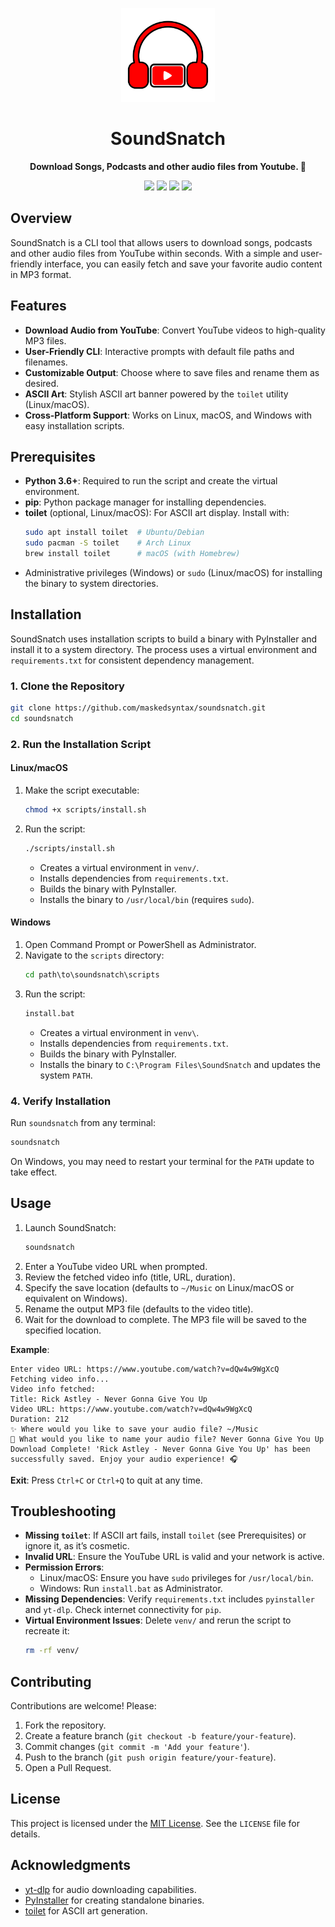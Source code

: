 <p align="center">
  <img src="assets/soundsnatch.svg" alt="SoundSnatch Logo" width="150" />
</p>

<h1 align="center">SoundSnatch</h1>

<p align="center">
  <b> Download Songs, Podcasts and other audio files from Youtube. 🎵 </b>
</p>

<p align="center">
  <img src="https://img.shields.io/badge/Platform-Linux-blue" />
  <img src="https://img.shields.io/badge/Built_with-Python-blueviolet" />
  <img src="https://img.shields.io/badge/UI-CLI-8bc34a" />
  <img src="https://img.shields.io/badge/License-MIT-blue.svg" />
</p>

## Overview

SoundSnatch is a CLI tool that allows users to download songs, podcasts and other audio files from YouTube within seconds. With a simple and user-friendly interface, you can easily fetch and save your favorite audio content in MP3 format.

## Features

- **Download Audio from YouTube**: Convert YouTube videos to high-quality MP3 files.
- **User-Friendly CLI**: Interactive prompts with default file paths and filenames.
- **Customizable Output**: Choose where to save files and rename them as desired.
- **ASCII Art**: Stylish ASCII art banner powered by the `toilet` utility (Linux/macOS).
- **Cross-Platform Support**: Works on Linux, macOS, and Windows with easy installation scripts.

## Prerequisites

- **Python 3.6+**: Required to run the script and create the virtual environment.
- **pip**: Python package manager for installing dependencies.
- **toilet** (optional, Linux/macOS): For ASCII art display. Install with:
  ```bash
  sudo apt install toilet  # Ubuntu/Debian
  sudo pacman -S toilet    # Arch Linux
  brew install toilet      # macOS (with Homebrew)
  ```
- Administrative privileges (Windows) or `sudo` (Linux/macOS) for installing the binary to system directories.

## Installation

SoundSnatch uses installation scripts to build a binary with PyInstaller and install it to a system directory. The process uses a virtual environment and `requirements.txt` for consistent dependency management.

### 1. Clone the Repository

```bash
git clone https://github.com/maskedsyntax/soundsnatch.git
cd soundsnatch
```

### 2. Run the Installation Script

#### Linux/macOS

1. Make the script executable:
   ```bash
   chmod +x scripts/install.sh
   ```
2. Run the script:
   ```bash
   ./scripts/install.sh
   ```
   - Creates a virtual environment in `venv/`.
   - Installs dependencies from `requirements.txt`.
   - Builds the binary with PyInstaller.
   - Installs the binary to `/usr/local/bin` (requires `sudo`).

#### Windows

1. Open Command Prompt or PowerShell as Administrator.
2. Navigate to the `scripts` directory:
   ```cmd
   cd path\to\soundsnatch\scripts
   ```
3. Run the script:
   ```cmd
   install.bat
   ```
   - Creates a virtual environment in `venv\`.
   - Installs dependencies from `requirements.txt`.
   - Builds the binary with PyInstaller.
   - Installs the binary to `C:\Program Files\SoundSnatch` and updates the system `PATH`.

### 4. Verify Installation

Run `soundsnatch` from any terminal:

```bash
soundsnatch
```

On Windows, you may need to restart your terminal for the `PATH` update to take effect.

## Usage

1. Launch SoundSnatch:
   ```bash
   soundsnatch
   ```
2. Enter a YouTube video URL when prompted.
3. Review the fetched video info (title, URL, duration).
4. Specify the save location (defaults to `~/Music` on Linux/macOS or equivalent on Windows).
5. Rename the output MP3 file (defaults to the video title).
6. Wait for the download to complete. The MP3 file will be saved to the specified location.

**Example**:

```
Enter video URL: https://www.youtube.com/watch?v=dQw4w9WgXcQ
Fetching video info...
Video info fetched:
Title: Rick Astley - Never Gonna Give You Up
Video URL: https://www.youtube.com/watch?v=dQw4w9WgXcQ
Duration: 212
✨ Where would you like to save your audio file? ~/Music
📝 What would you like to name your audio file? Never Gonna Give You Up
Download Complete! 'Rick Astley - Never Gonna Give You Up' has been successfully saved. Enjoy your audio experience! 🎧
```

**Exit**: Press `Ctrl+C` or `Ctrl+Q` to quit at any time.

## Troubleshooting

- **Missing `toilet`**: If ASCII art fails, install `toilet` (see Prerequisites) or ignore it, as it’s cosmetic.
- **Invalid URL**: Ensure the YouTube URL is valid and your network is active.
- **Permission Errors**:
  - Linux/macOS: Ensure you have `sudo` privileges for `/usr/local/bin`.
  - Windows: Run `install.bat` as Administrator.
- **Missing Dependencies**: Verify `requirements.txt` includes `pyinstaller` and `yt-dlp`. Check internet connectivity for `pip`.
- **Virtual Environment Issues**: Delete `venv/` and rerun the script to recreate it:
  ```bash
  rm -rf venv/
  ```

## Contributing

Contributions are welcome! Please:

1. Fork the repository.
2. Create a feature branch (`git checkout -b feature/your-feature`).
3. Commit changes (`git commit -m 'Add your feature'`).
4. Push to the branch (`git push origin feature/your-feature`).
5. Open a Pull Request.

## License

This project is licensed under the [MIT License](LICENSE). See the `LICENSE` file for details.

## Acknowledgments

- [yt-dlp](https://github.com/yt-dlp/yt-dlp) for audio downloading capabilities.
- [PyInstaller](https://www.pyinstaller.org/) for creating standalone binaries.
- [toilet](http://caca.zoy.org/wiki/toilet) for ASCII art generation.
